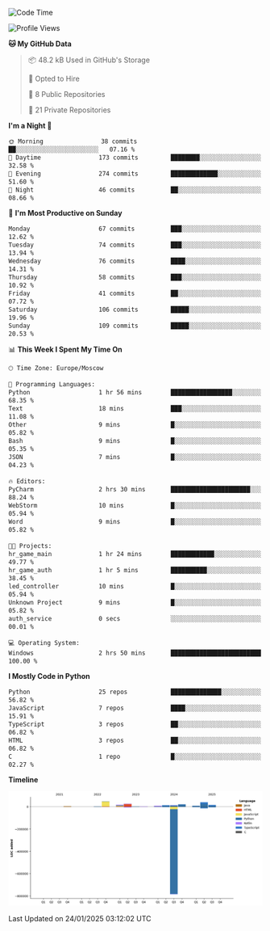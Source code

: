 <!--START_SECTION:waka-->
![Code Time](http://img.shields.io/badge/Code%20Time-588%20hrs%2025%20mins-blue)

![Profile Views](http://img.shields.io/badge/Profile%20Views-3-blue)

**🐱 My GitHub Data** 

> 📦 48.2 kB Used in GitHub's Storage 
 > 
> 💼 Opted to Hire
 > 
> 📜 8 Public Repositories 
 > 
> 🔑 21 Private Repositories 
 > 
**I'm a Night 🦉** 

```text
🌞 Morning                38 commits          ██░░░░░░░░░░░░░░░░░░░░░░░   07.16 % 
🌆 Daytime                173 commits         ████████░░░░░░░░░░░░░░░░░   32.58 % 
🌃 Evening                274 commits         █████████████░░░░░░░░░░░░   51.60 % 
🌙 Night                  46 commits          ██░░░░░░░░░░░░░░░░░░░░░░░   08.66 % 
```
📅 **I'm Most Productive on Sunday** 

```text
Monday                   67 commits          ███░░░░░░░░░░░░░░░░░░░░░░   12.62 % 
Tuesday                  74 commits          ███░░░░░░░░░░░░░░░░░░░░░░   13.94 % 
Wednesday                76 commits          ████░░░░░░░░░░░░░░░░░░░░░   14.31 % 
Thursday                 58 commits          ███░░░░░░░░░░░░░░░░░░░░░░   10.92 % 
Friday                   41 commits          ██░░░░░░░░░░░░░░░░░░░░░░░   07.72 % 
Saturday                 106 commits         █████░░░░░░░░░░░░░░░░░░░░   19.96 % 
Sunday                   109 commits         █████░░░░░░░░░░░░░░░░░░░░   20.53 % 
```


📊 **This Week I Spent My Time On** 

```text
🕑︎ Time Zone: Europe/Moscow

💬 Programming Languages: 
Python                   1 hr 56 mins        █████████████████░░░░░░░░   68.35 % 
Text                     18 mins             ███░░░░░░░░░░░░░░░░░░░░░░   11.08 % 
Other                    9 mins              █░░░░░░░░░░░░░░░░░░░░░░░░   05.82 % 
Bash                     9 mins              █░░░░░░░░░░░░░░░░░░░░░░░░   05.35 % 
JSON                     7 mins              █░░░░░░░░░░░░░░░░░░░░░░░░   04.23 % 

🔥 Editors: 
PyCharm                  2 hrs 30 mins       ██████████████████████░░░   88.24 % 
WebStorm                 10 mins             █░░░░░░░░░░░░░░░░░░░░░░░░   05.94 % 
Word                     9 mins              █░░░░░░░░░░░░░░░░░░░░░░░░   05.82 % 

🐱‍💻 Projects: 
hr_game_main             1 hr 24 mins        ████████████░░░░░░░░░░░░░   49.77 % 
hr_game_auth             1 hr 5 mins         ██████████░░░░░░░░░░░░░░░   38.45 % 
led_controller           10 mins             █░░░░░░░░░░░░░░░░░░░░░░░░   05.94 % 
Unknown Project          9 mins              █░░░░░░░░░░░░░░░░░░░░░░░░   05.82 % 
auth_service             0 secs              ░░░░░░░░░░░░░░░░░░░░░░░░░   00.01 % 

💻 Operating System: 
Windows                  2 hrs 50 mins       █████████████████████████   100.00 % 
```

**I Mostly Code in Python** 

```text
Python                   25 repos            ██████████████░░░░░░░░░░░   56.82 % 
JavaScript               7 repos             ████░░░░░░░░░░░░░░░░░░░░░   15.91 % 
TypeScript               3 repos             ██░░░░░░░░░░░░░░░░░░░░░░░   06.82 % 
HTML                     3 repos             ██░░░░░░░░░░░░░░░░░░░░░░░   06.82 % 
C                        1 repo              █░░░░░░░░░░░░░░░░░░░░░░░░   02.27 % 
```



**Timeline**

![Lines of Code chart](https://raw.githubusercontent.com/adlemx/adlemx/main/assets/bar_graph.png)


 Last Updated on 24/01/2025 03:12:02 UTC
<!--END_SECTION:waka-->
